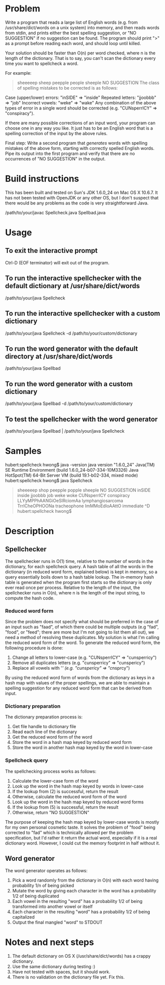 # Problem

Write a program that reads a large list of English words (e.g. from /usr/share/dict/words on a unix system) into memory, and then reads words from stdin, and prints either the best spelling suggestion, or "NO SUGGESTION" if no suggestion can be found. The program should print ">" as a prompt before reading each word, and should loop until killed.

Your solution should be faster than O(n) per word checked, where n is the length of the dictionary. That is to say, you can't scan the dictionary every time you want to spellcheck a word.

For example:

> sheeeeep
sheep
> peepple
people
> sheeple
NO SUGGESTION
The class of spelling mistakes to be corrected is as follows:

Case (upper/lower) errors: "inSIDE" => "inside"
Repeated letters: "jjoobbb" => "job"
Incorrect vowels: "weke" => "wake"
Any combination of the above types of error in a single word should be corrected (e.g. "CUNsperrICY" => "conspiracy").

If there are many possible corrections of an input word, your program can choose one in any way you like. It just has to be an English word that is a spelling correction of the input by the above rules.

Final step: Write a second program that *generates* words with spelling mistakes of the above form, starting with correctly spelled English words. Pipe its output into the first program and verify that there are no occurrences of "NO SUGGESTION" in the output.

# Build instructions

This has been built and tested on Sun's JDK 1.6.0_24 on Mac OS X 10.6.7. It has not been tested with OpenJDK or any other OS, but I don't suspect that there would be any problems as the code is very straightforward Java.

/path/to/your/javac Spellcheck.java Spellbad.java

# Usage

## To exit the interactive prompt

Ctrl-D (EOF terminator) will exit out of the program.

## To run the interactive spellchecker with the default dictionary at /usr/share/dict/words

/path/to/your/java Spellcheck

## To run the interactive spellchecker with a custom dictionary

/path/to/your/java Spellcheck -d /path/to/your/custom/dictionary

## To run the word generator with the default directory at /usr/share/dict/words

/path/to/your/java Spellbad

## To run the word generator with a custom dictionary

/path/to/your/java Spellbad -d /path/to/your/custom/dictionary

## To test the spellchecker with the word generator

/path/to/your/java Spellbad | /path/to/your/java Spellcheck

# Samples

hubert:spellcheck hwong$ java -version
java version "1.6.0_24"
Java(TM) SE Runtime Environment (build 1.6.0_24-b07-334-10M3326)
Java HotSpot(TM) 64-Bit Server VM (build 19.1-b02-334, mixed mode)
hubert:spellcheck hwong$ java Spellcheck
> sheeeeep
shop
> peepple
popple
> sheeple
NO SUGGESTION
> inSIDE
inside
> jjoobbb
job
> weke
woke
> CUNsperrICY
conspiracy
> LLYyMPPhAANGiOeSIRciomAa
lymphangiosarcoma
> TrrICheOPHOONa
tracheophone
> ImMMoEdIoAAttO
immediate
> ^D
hubert:spellcheck hwong$

# Description

## Spellchecker

The spellchecker runs in O(1) time, relative to the number of words in the dictionary, for each spellcheck query. A hash table of all the words in the dictionary (in reduced word form, explained below) is kept in memory, so a query essentially boils down to a hash table lookup. The in-memory hash table is generated when the program first starts so the dictionary is only ever read once per process. Relative to the length of the input, the spellchecker runs in O(n), where n is the length of the input string, to compute the hash code.

### Reduced word form

Since the problem does not specify what should be preferred in the case of an input such as "faad", of which there could be multiple outputs (e.g "fad", "food", or "feed"; there are more but I'm not going to list them all out), we need a method of resolving these duplicates. My solution is what I'm calling the reduced word form of the word. To generate the reduced word form, the following procedure is done:

1. Change all letters to lower-case (e.g. "CUNsperrICY" => "cunsperricy")
2. Remove all duplicates letters (e.g. "cunsperricy" => "cunspericy")
3. Replace all vowels with '*' (e.g. "cunspericy" => "c*nsp*r*cy")

By using the reduced word form of words from the dictionary as keys in a hash map with values of the proper spellings, we are able to maintain a spelling suggestion for any reduced word form that can be derived from input.

### Dictionary preparation

The dictionary preparation process is:

1. Get file handle to dictionary file
2. Read each line of the dictionary
3. Get the reduced word form of the word
4. Store the word in a hash map keyed by reduced word form 
5. Store the word in another hash map keyed by the word in lower-case

### Spellcheck query

The spellchecking process works as follows:

1. Calculate the lower-case form of the word
2. Look up the word in the hash map keyed by words in lower-case
3. If the lookup from (2) is successful, return the result
4. Otherwise, calculate the reduced word form of the word
5. Look up the word in the hash map keyed by reduced word forms
6. If the lookup from (5) is successful, return the result
7. Otherwise, return "NO SUGGESTION"

The purpose of keeping the hash map keyed by lower-case words is mostly for my own personal cosmetic taste. It solves the problem of "food" being corrected to "fad" which is technically allowed per the problem specification, but I'd rather it return the actual word, especially if it is a real dictionary word. However, I could cut the memory footprint in half without it.

## Word generator

The word generator operates as follows:

1. Pick a word randomly from the dictionary in O(n) with each word having probability 1/n of being picked
2. Mutate the word by giving each character in the word has a probability 1/2 of being duplicated
3. Each vowel in the resulting "word" has a probability 1/2 of being transformed into another vowel or itself
4. Each character in the resulting "word" has a probability 1/2 of being capitalized
5. Output the final mangled "word" to STDOUT

# Notes and next steps

1. The default dictionary on OS X (/usr/share/dict/words) has a crappy dictionary.
2. Use the same dictionary during testing :)
3. Have not tested with spaces, but it should work.
4. There is no validation on the dictionary file yet. Fix this.